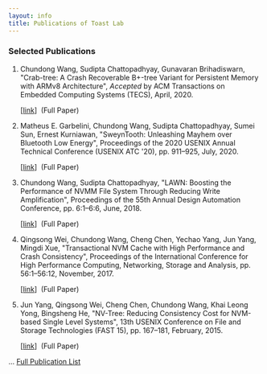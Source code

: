 ```yaml
---
layout: info
title: Publications of Toast Lab
---
```

<h3>Selected Publications</h3>
<ol>

<li>
<span class="author">Chundong Wang, Sudipta Chattopadhyay, Gunavaran Brihadiswarn</span>,
<span class="title">"Crab-tree: A Crash Recoverable B+-tree Variant for Persistent Memory with ARMv8 Architecture"</span>,
<span class="publisher"><i>Accepted </i>by ACM Transactions on Embedded Computing Systems (TECS)</span>, April, <span class="year">2020</span>.

[<a  href="https://dl.acm.org/doi/abs/10.1145/3396236" target="_blank">link</a>]&nbsp;
(<span class="hlnote0">Full Paper</span>)&nbsp;
</li>

<li>
<span class="author">Matheus E. Garbelini, Chundong Wang, Sudipta Chattopadhyay, Sumei Sun, Ernest Kurniawan</span>,
<span class="title">"SweynTooth: Unleashing Mayhem over Bluetooth Low Energy"</span>,
<span class="publisher">Proceedings of the 2020 USENIX Annual Technical Conference (USENIX ATC '20)</span>, pp. 911&ndash;925, July, <span class="year">2020</span>.

[<a  href="https://www.usenix.org/conference/atc20/presentation/garbelini" target="_blank">link</a>]&nbsp;
(<span class="hlnote0">Full Paper</span>)&nbsp;
</li>

<li>
<span class="author">Chundong Wang, Sudipta Chattopadhyay</span>,
<span class="title">"LAWN: Boosting the Performance of NVMM File System Through Reducing Write Amplification"</span>,
<span class="publisher">Proceedings of the 55th Annual Design Automation Conference</span>, pp. 6:1&ndash;6:6, June, <span class="year">2018</span>.

[<a  href="http://doi.acm.org/10.1145/3195970.3196066" target="_blank">link</a>]&nbsp;
(<span class="hlnote0">Full Paper</span>)&nbsp;
</li>

<li>
<span class="author">Qingsong Wei, Chundong Wang, Cheng Chen, Yechao Yang, Jun Yang, Mingdi Xue</span>,
<span class="title">"Transactional NVM Cache with High Performance and Crash Consistency"</span>,
<span class="publisher">Proceedings of the International Conference for High Performance Computing, Networking, Storage and Analysis</span>, pp. 56:1&ndash;56:12, November, <span class="year">2017</span>.

[<a  href="http://doi.acm.org/10.1145/3126908.3126940" target="_blank">link</a>]&nbsp;
(<span class="hlnote0">Full Paper</span>)&nbsp;
</li>

<li>
<span class="author">Jun Yang, Qingsong Wei, Cheng Chen, Chundong Wang, Khai Leong Yong, Bingsheng He</span>,
<span class="title">"NV-Tree: Reducing Consistency Cost for NVM-based Single Level Systems"</span>,
<span class="publisher">13th USENIX Conference on File and Storage Technologies (FAST 15)</span>, pp. 167&ndash;181, February, <span class="year">2015</span>.

[<a  href="https://www.usenix.org/conference/fast15/technical-sessions/presentation/yang" target="_blank">link</a>]&nbsp;
(<span class="hlnote0">Full Paper</span>)&nbsp;
</li>
</ol>
<p>... <a href="./papers.html" target="_blank">Full Publication List</a> </p>
